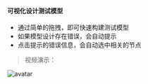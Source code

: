 #### 可视化设计测试模型
- 通过简单的拖拽，即可快速构建测试模型
- 如果模型设计存在错误，会自动提示
- 点击提示的错误信息，会自动选中相关的节点

> 视频演示：

![avatar](http://autotcg.kiyun.com/mov/modeling.gif)